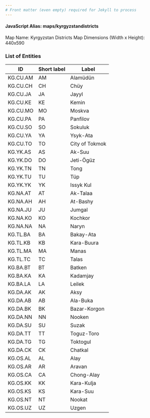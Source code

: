 ```yaml
---
# Front matter (even empty) required for Jekyll to process
---
```


#### JavaScript Alias: maps/kyrgyzstandistricts

Map Name: Kyrgyzstan Districts Map
Dimensions (Width x Height): 440x590

### List of Entities

| ID       | Short label | Label          |
| -------- | ----------- | -------------- |
| KG.CU.AM | AM          | Alamüdün       |
| KG.CU.CH | CH          | Chüy           |
| KG.CU.JA | JA          | Jayyl          |
| KG.CU.KE | KE          | Kemin          |
| KG.CU.MO | MO          | Moskva         |
| KG.CU.PA | PA          | Panfilov       |
| KG.CU.SO | SO          | Sokuluk        |
| KG.CU.YA | YA          | Ysyk-Ata       |
| KG.CU.TO | TO          | City of Tokmok |
| KG.YK.AS | AS          | Ak-Suu         |
| KG.YK.DO | DO          | Jeti-Ögüz      |
| KG.YK.TN | TN          | Tong           |
| KG.YK.TU | TU          | Tüp            |
| KG.YK.YK | YK          | Issyk Kul      |
| KG.NA.AT | AT          | Ak-Talaa       |
| KG.NA.AH | AH          | At-Bashy       |
| KG.NA.JU | JU          | Jumgal         |
| KG.NA.KO | KO          | Kochkor        |
| KG.NA.NA | NA          | Naryn          |
| KG.TL.BA | BA          | Bakay-Ata      |
| KG.TL.KB | KB          | Kara-Buura     |
| KG.TL.MA | MA          | Manas          |
| KG.TL.TC | TC          | Talas          |
| KG.BA.BT | BT          | Batken         |
| KG.BA.KA | KA          | Kadamjay       |
| KG.BA.LA | LA          | Leilek         |
| KG.DA.AK | AK          | Aksy           |
| KG.DA.AB | AB          | Ala-Buka       |
| KG.DA.BK | BK          | Bazar-Korgon   |
| KG.DA.NN | NN          | Nooken         |
| KG.DA.SU | SU          | Suzak          |
| KG.DA.TT | TT          | Toguz-Toro     |
| KG.DA.TG | TG          | Toktogul       |
| KG.DA.CK | CK          | Chatkal        |
| KG.OS.AL | AL          | Alay           |
| KG.OS.AR | AR          | Aravan         |
| KG.OS.CA | CA          | Chong-Alay     |
| KG.OS.KK | KK          | Kara-Kulja     |
| KG.OS.KS | KS          | Kara-Suu       |
| KG.OS.NT | NT          | Nookat         |
| KG.OS.UZ | UZ          | Uzgen          |
